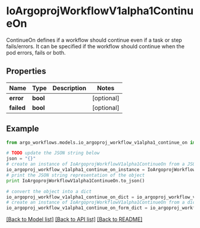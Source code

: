# IoArgoprojWorkflowV1alpha1ContinueOn

ContinueOn defines if a workflow should continue even if a task or step fails/errors. It can be specified if the workflow should continue when the pod errors, fails or both.

## Properties

Name | Type | Description | Notes
------------ | ------------- | ------------- | -------------
**error** | **bool** |  | [optional] 
**failed** | **bool** |  | [optional] 

## Example

```python
from argo_workflows.models.io_argoproj_workflow_v1alpha1_continue_on import IoArgoprojWorkflowV1alpha1ContinueOn

# TODO update the JSON string below
json = "{}"
# create an instance of IoArgoprojWorkflowV1alpha1ContinueOn from a JSON string
io_argoproj_workflow_v1alpha1_continue_on_instance = IoArgoprojWorkflowV1alpha1ContinueOn.from_json(json)
# print the JSON string representation of the object
print IoArgoprojWorkflowV1alpha1ContinueOn.to_json()

# convert the object into a dict
io_argoproj_workflow_v1alpha1_continue_on_dict = io_argoproj_workflow_v1alpha1_continue_on_instance.to_dict()
# create an instance of IoArgoprojWorkflowV1alpha1ContinueOn from a dict
io_argoproj_workflow_v1alpha1_continue_on_form_dict = io_argoproj_workflow_v1alpha1_continue_on.from_dict(io_argoproj_workflow_v1alpha1_continue_on_dict)
```
[[Back to Model list]](../README.md#documentation-for-models) [[Back to API list]](../README.md#documentation-for-api-endpoints) [[Back to README]](../README.md)


